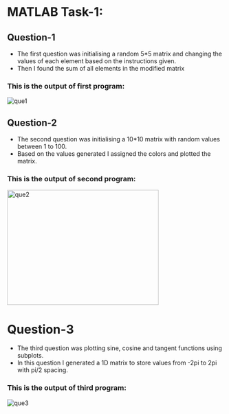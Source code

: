# MATLAB Task-1:

## Question-1 
- The first question was initialising a random 5*5 matrix and changing the values of each element based on the instructions given.
- Then I found the sum of all elements in the modified matrix
### This is the output of first program:
![que1](https://github.com/user-attachments/assets/eb6234e0-7cb2-4c3f-a201-e46f08edefaa)


## Question-2
- The second question was initialising a 10*10 matrix with random values between 1 to 100.
- Based on the values generated I assigned the colors and plotted the matrix.
### This is the output of second program:
<img width="352" height="268" alt="que2" src="https://github.com/user-attachments/assets/eb89075f-c795-4dfa-baa1-fc77215b4f00" />


# Question-3
- The third question was plotting sine, cosine and tangent functions using subplots.
- In this question I generated a 1D matrix to store values from -2pi to 2pi with pi/2 spacing.
### This is the output of third program:
 ![que3](https://github.com/user-attachments/assets/870cc06f-5a14-483a-8e36-a1a06ce888e3)
